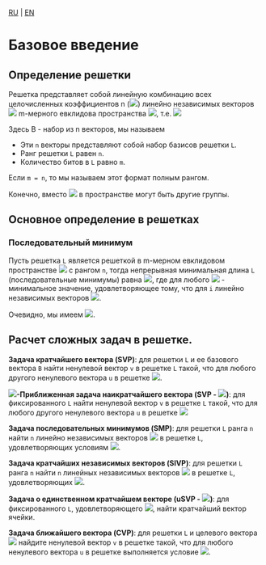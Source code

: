 [RU](./introduction.md) | [EN](./introduction-en.md)

# Базовое введение

## Определение решетки

Решетка представляет собой линейную комбинацию всех целочисленных коэффициентов n (<img src="https://render.githubusercontent.com/render/math?math=m\geq n">) линейно независимых векторов <img src="https://render.githubusercontent.com/render/math?math=b_i(1\leq i \leq n)"> m-мерного евклидова пространства <img src="https://render.githubusercontent.com/render/math?math=R^m">, т.е. <img src="https://render.githubusercontent.com/render/math?math=L(B)=\{\sum_{i=1}^{n}x_ib_i:x_i \in Z, 1 \leq i \leq n\}">

Здесь B - набор из n векторов, мы называем

- Эти `n` векторы представляют собой набор базисов решетки `L`.
- Ранг решетки `L` равен `n`.
- Количество битов в `L` равно `m`.

Если `m = n`, то мы называем этот формат полным рангом.

Конечно, вместо <img src="https://render.githubusercontent.com/render/math?math=R^m"> в пространстве могут быть другие группы.

## Основное определение в решетках

### Последовательный минимум

Пусть решетка `L` является решеткой в ​​m-мерном евклидовом пространстве <img src="https://render.githubusercontent.com/render/math?math=R^m"> с рангом `n`, тогда непрерывная минимальная длина `L` (последовательные минимумы) равна <img src="https://render.githubusercontent.com/render/math?math=\lambda_1,\ldots,\lambda_n \in R">, где для любого <img src="https://render.githubusercontent.com/render/math?math=1 \leq i\leq n, \lambda_i"> - минимальное значение, удовлетворяющее тому, что для `i` линейно независимых векторов <img src="https://render.githubusercontent.com/render/math?math=v_i, ||v_j||\leq \lambda_i,1\leq j\leq i">.

Очевидно, мы имеем <img src="https://render.githubusercontent.com/render/math?math=\lambda_i \leq \lambda_j ,\forall i < j">.

## Расчет сложных задач в решетке.

**Задача кратчайшего вектора (SVP)**: для решетки `L` и ее базового вектора `B` найти ненулевой вектор `v` в решетке `L` такой, что для любого другого ненулевого вектора `u` в решетке <img src="https://render.githubusercontent.com/render/math?math=||v|| \leq ||u||">.

**<img src="https://render.githubusercontent.com/render/math?math=\gamma">-Приближенная задача наикратчайшего вектора (SVP - <img src="https://render.githubusercontent.com/render/math?math=\gamma">)**: для фиксированного `L` найти ненулевой вектор `v` в решетке `L` такой, что для любого другого ненулевого вектора `u` в решетке <img src="https://render.githubusercontent.com/render/math?math=||v|| \leq \gamma||u||">

**Задача последовательных минимумов (SMP)**: для решетки `L` ранга `n` найти `n` линейно независимых векторов <img src="https://render.githubusercontent.com/render/math?math=s_i"> в решетке `L`, удовлетворяющих условиям <img src="https://render.githubusercontent.com/render/math?math=\lambda_i(L)=||s_i||, 1 \leq i \leq n">.

**Задача кратчайших независимых векторов (SIVP)**: для решетки `L` ранга `n` найти `n` линейных независимых векторов <img src="https://render.githubusercontent.com/render/math?math=s_i"> в решетке `L`, удовлетворяющих <img src="https://render.githubusercontent.com/render/math?math=||s_i|| \leq \lambda_n(L), 1 \leq i \leq n">.

**Задача о единственном кратчайшем векторе (uSVP - <img src="https://render.githubusercontent.com/render/math?math=\gamma">)**: для фиксированного `L`, удовлетворяющего <img src="https://render.githubusercontent.com/render/math?math=\lambda_2(L) > \gamma \lambda_1(L)">, найти кратчайший вектор ячейки.

**Задача ближайшего вектора (CVP)**: для решетки `L` и целевого вектора <img src="https://render.githubusercontent.com/render/math?math=t \in R^m"> найдите ненулевой вектор `v` в решетке такой, что для любого ненулевого вектора `u` в решетке выполняется условие <img src="https://render.githubusercontent.com/render/math?math=||vt|| \leq ||ut||">.